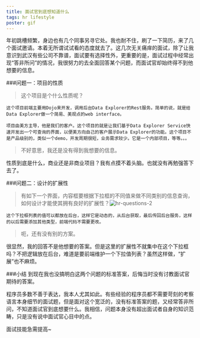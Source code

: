 ```yaml
---
title: 面试官到底想知道什么
tags: hr lifestyle
poster: gif
---
```

年初跳槽频繁，身边也有几个同事另寻它处。我也耐不住，刷了一下简历，来了几个面试邀请。本着无所谓试试看的态度就去了。这几次无关痛痒的面试，除了让我意识到武汉有些公司不靠谱，面试要有选择性外，更重要的是，面试过程中经常出现“答非所问”的情况，我很努力的去全面回答某个问题，而面试官却始终得不到他想要的信息。

###问题一：项目的性质

>这个项目是个什么性质呢？

`这个项目前端主要用Dojo来开发，调用后台Data Explorer的Rest服务。简单的说，就是给Data Explorer做一个简易、美观点的web interface。`

`项目由美方主导，他是我们的客户。这个项目的就是让我们基于Data Explorer Service快速开发出一个可查询的界面，以便美方向自己的客户展示Data Explorer的功能。这个项目不是产品级别的，类似一个demo，开发周期很短，业务需求较少。它是一个内部项目，等等。。。`

>不好意思，我还是没有得到我想要的信息。

性质到底是什么，商业还是非商业项目？我有点摸不着头脑。也就没有再勉强答下去了。

###问题二：设计的扩展性

>有如下一个界面，内容框要根据下拉框的不同值来做不同类别的信息查询，如何设计才能使其拥有良好的扩展性？![hr-questions-2]({{site.cnd}}/images/res/hr-questions-2.png)

`这个下拉框列表的值可以都放在后台，这样它是动态的，从后台获取，最后传回后台服务，这样的以后需要添加其他类型，前端代码不需要更改。`

>呃，还有没有别的方案。

很显然，我的回答不是他想要的答案。但是这里的扩展性不就集中在这个下拉框吗？不把逻辑放在后台，难道是要前端维护一个下拉值列表？虽然这样做，“扩展”也不麻烦。

###小结
到现在我也没搞明白这两个问题的标准答案，后悔当时没有讨教面试官期待的答案。

程序员多数不善于表达，我本人尤其如此。有些经验的程序员都不需要苛刻的考察语言本身细节的面试题，但是面对这个宽泛的，没有标准答案的题，又经常答非所问，不知道面试官到底想要什么。我相信，问题本身没有超出面试者自身的知识范畴，只是没有说中面试官心目中的点。

面试技能急需提高~
